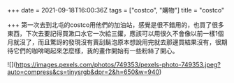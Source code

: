 +++
date = 2021-09-18T16:00:36Z
tags = ["costco", "購物"]
title = "costco"

+++
第一次去到北屯的costco用他們的加油站，感覺是很不錯用的，也買了很多東西，下次去要記得買漱口水它一次給三鑵，應該可以用很久不會像以前一樣1個月就沒了，而且驚訝的發現沒有賣刮鬍泡原本想說用完就去那邊買結果沒有，很期待它們的咖啡喝起來怎麼樣，我的畫作開始有一些粉絲了開心。

!\[\](https://images.pexels.com/photos/749353/pexels-photo-749353.jpeg?auto=compress&cs=tinysrgb&dpr=2&h=650&w=940)